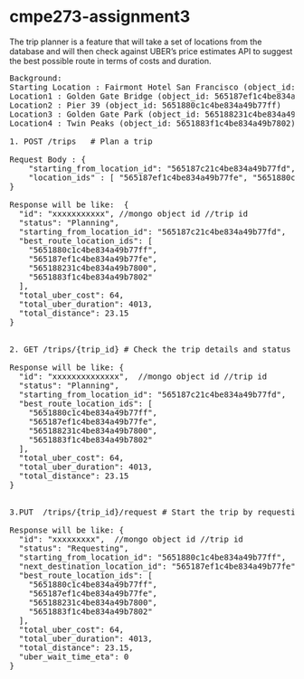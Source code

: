 # cmpe273-assignment3
 The trip planner is a feature that will take a set of locations from the database and will then check against UBER’s price estimates API to suggest the best possible route in terms of costs and duration.
<pre>
Background:
Starting Location : Fairmont Hotel San Francisco (object_id: 565187c21c4be834a49b77fd)
Location1 : Golden Gate Bridge (object_id: 565187ef1c4be834a49b77fe)
Location2 : Pier 39 (object_id: 5651880c1c4be834a49b77ff)
Location3 : Golden Gate Park (object_id: 565188231c4be834a49b7800)
Location4 : Twin Peaks (object_id: 5651883f1c4be834a49b7802)

1. POST /trips   # Plan a trip

Request Body : {
    "starting_from_location_id": "565187c21c4be834a49b77fd",
    "location_ids" : [ "565187ef1c4be834a49b77fe", "5651880c1c4be834a49b77ff", "565188231c4be834a49b7800", "5651883f1c4be834a49b7802" ] 
}

Response will be like:  {
  "id": "xxxxxxxxxxx", //mongo object id //trip id
  "status": "Planning",
  "starting_from_location_id": "565187c21c4be834a49b77fd",
  "best_route_location_ids": [
    "5651880c1c4be834a49b77ff",
    "565187ef1c4be834a49b77fe",
    "565188231c4be834a49b7800",
    "5651883f1c4be834a49b7802"
  ],
  "total_uber_cost": 64, 
  "total_uber_duration": 4013,
  "total_distance": 23.15
}


2. GET /trips/{trip_id} # Check the trip details and status

Response will be like: {
  "id": "xxxxxxxxxxxxxx",  //mongo object id //trip id
  "status": "Planning",
  "starting_from_location_id": "565187c21c4be834a49b77fd",
  "best_route_location_ids": [
    "5651880c1c4be834a49b77ff",
    "565187ef1c4be834a49b77fe",
    "565188231c4be834a49b7800",
    "5651883f1c4be834a49b7802"
  ],
  "total_uber_cost": 64,
  "total_uber_duration": 4013,
  "total_distance": 23.15
}


3.PUT  /trips/{trip_id}/request # Start the trip by requesting UBER for the first destination. You will call UBER request API to request a car from starting point to the next destination.

Response will be like: {
  "id": "xxxxxxxxx",  //mongo object id //trip id
  "status": "Requesting",
  "starting_from_location_id": "5651880c1c4be834a49b77ff",
  "next_destination_location_id": "565187ef1c4be834a49b77fe",
  "best_route_location_ids": [
    "5651880c1c4be834a49b77ff",
    "565187ef1c4be834a49b77fe",
    "565188231c4be834a49b7800",
    "5651883f1c4be834a49b7802"
  ],
  "total_uber_cost": 64,
  "total_uber_duration": 4013,
  "total_distance": 23.15,
  "uber_wait_time_eta": 0
}
</pre>
